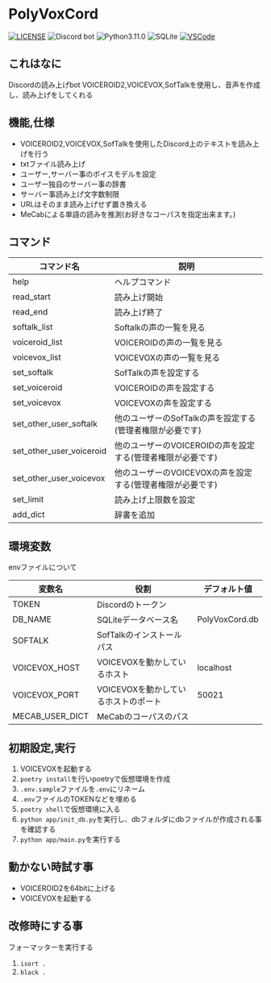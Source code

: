 # PolyVoxCord
[![LICENSE](http://img.shields.io/badge/license-MIT-blue.svg?style=flat)](LICENSE)
![Discord bot](https://img.shields.io/static/v1?logo=discord&label=&message=Discord%20bot&labelColor=f5f5f5&color=5865F2&logoColor=5865F2)
![Python3.11.0](https://img.shields.io/static/v1?logo=python&label=&message=Python3.11.0&labelColor=f5f5f5&color=3776AB&logoColor=3776AB)
![SQLite](https://img.shields.io/static/v1?logo=SQLite&label=&message=SQLite&labelColor=f5f5f5&color=003B57&logoColor=003B57)
[![VSCode](https://img.shields.io/static/v1?logo=visualstudiocode&label=&message=Open%20in%20Visual%20Studio%20Code&labelColor=2c2c32&color=007acc&logoColor=007acc)](https://open.vscode.dev/somakai-sumasi/PolyVoxCord)

## これはなに
Discordの読み上げbot
VOICEROID2,VOICEVOX,SofTalkを使用し、音声を作成し、読み上げをしてくれる

## 機能,仕様
- VOICEROID2,VOICEVOX,SofTalkを使用したDiscord上のテキストを読み上げを行う
- txtファイル読み上げ
- ユーザー,サーバー事のボイスモデルを設定
- ユーザー独自のサーバー事の辞書
- サーバー事読み上げ文字数制限
- URLはそのまま読み上げせず置き換える
- MeCabによる単語の読みを推測(お好きなコーパスを指定出来ます。)

## コマンド

| コマンド名                    | 説明                                  |
| ------------------------ | ----------------------------------- |
| help                     | ヘルプコマンド                             |
| read_start               | 読み上げ開始                              |
| read_end                 | 読み上げ終了                              |
| softalk_list             | Softalkの声の一覧を見る                     |
| voiceroid_list           | VOICEROIDの声の一覧を見る                   |
| voicevox_list            | VOICEVOXの声の一覧を見る                    |
| set_softalk              | SofTalkの声を設定する                      |
| set_voiceroid            | VOICEROIDの声を設定する                    |
| set_voicevox             | VOICEVOXの声を設定する                     |
| set_other_user_softalk   | 他のユーザーのSofTalkの声を設定する(管理者権限が必要です)   |
| set_other_user_voiceroid | 他のユーザーのVOICEROIDの声を設定する(管理者権限が必要です) |
| set_other_user_voicevox  | 他のユーザーのVOICEVOXの声を設定する(管理者権限が必要です)  |
| set_limit                | 読み上げ上限数を設定                          |
| add_dict                 | 辞書を追加                               |


## 環境変数
envファイルについて

| 変数名             | 役割                     | デフォルト値         |
| --------------- | ---------------------- | -------------- |
| TOKEN           | Discordのトークン           |                |
| DB_NAME         | SQLiteデータベース名          | PolyVoxCord.db |
| SOFTALK         | SofTalkのインストールパス       |                |
| VOICEVOX_HOST   | VOICEVOXを動かしているホスト     | localhost      |
| VOICEVOX_PORT   | VOICEVOXを動かしているホストのポート | 50021          |
| MECAB_USER_DICT | MeCabのコーパスのパス          |                |

## 初期設定,実行
1. VOICEVOXを起動する
2. `poetry install`を行いpoetryで仮想環境を作成
3. `.env.sample`ファイルを`.env`にリネーム
4. `.env`ファイルのTOKENなどを埋める
5. `poetry shell`で仮想環境に入る
6. `python app/init_db.py`を実行し、dbフォルダにdbファイルが作成される事を確認する
7. `python app/main.py`を実行する

## 動かない時試す事
- VOICEROID2を64bitに上げる
- VOICEVOXを起動する

## 改修時にする事
フォーマッターを実行する
1. `isort .`
2. `black .`
